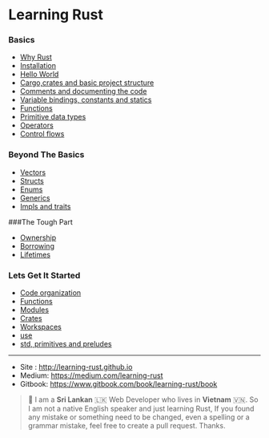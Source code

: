 # Learning Rust

### Basics
* [Why Rust](source/docs/a1.why_rust.md)
* [Installation](source/docs/a2.installation.md)
* [Hello World](source/docs/a3.hello_world.md)
* [Cargo,crates and basic project structure](source/docs/a4.cargo,crates_and_basic_project_structure.md)
* [Comments and documenting the code](source/docs/a5.comments_and_documenting_the_code.md)
* [Variable bindings, constants and statics](source/docs/a6.variable_bindings,constants_and_statics.md)
* [Functions](source/docs/a7.functions.md)
* [Primitive data types](source/docs/a8.primitive_data_types.md)
* [Operators](source/docs/a9.operators.md)
* [Control flows](source/docs/a10.control_flows.md)

### Beyond The Basics
* [Vectors](source/docs/b1.vectors.md)
* [Structs](source/docs/b2.structs.md)
* [Enums](source/docs/b3.enums.md)
* [Generics](source/docs/b4.generics.md)
* [Impls and traits](source/docs/b5.impls_and_traits.md)

###The Tough Part
* [Ownership](source/docs/c1.ownership.md)
* [Borrowing](source/docs/c2.borrowing.md)
* [Lifetimes](source/docs/c3.lifetimes.md)
    
### Lets Get It Started
* [Code organization](source/docs/d1.code_organization.md)
* [Functions](source/docs/d2.functions.md)
* [Modules](source/docs/d3.modules.md)
* [Crates](source/docs/d4.crates.md)
* [Workspaces](source/docs/d5.workspaces.md)
* [use](source/docs/d6.use.md)
* [std, primitives and preludes](source/docs/d7.std_primitives_and_preludes.md)

---
* Site : http://learning-rust.github.io
* Medium: https://medium.com/learning-rust
* Gitbook: https://www.gitbook.com/book/learning-rust/book

> 🐣 I am a **Sri Lankan** 🇱🇰 Web Developer who lives in **Vietnam** 🇻🇳. So I am not a native English speaker and just learning Rust, If you found any mistake or something need to be changed, even a spelling or a grammar mistake, feel free to create a pull request. Thanks.
